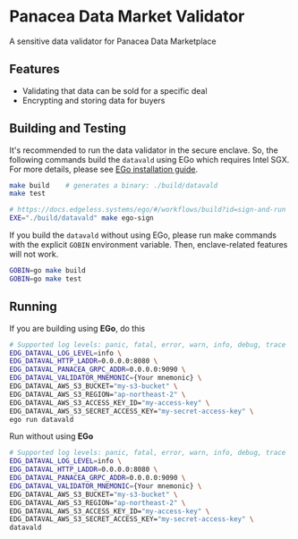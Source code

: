 # Panacea Data Market Validator

A sensitive data validator for Panacea Data Marketplace

## Features

- Validating that data can be sold for a specific deal
- Encrypting and storing data for buyers

## Building and Testing

It's recommended to run the data validator in the secure enclave.
So, the following commands build the `datavald` using EGo which requires Intel SGX. For more details, please see [EGo installation guide](https://docs.edgeless.systems/ego/#/getting-started/install).
```bash
make build    # generates a binary: ./build/datavald
make test

# https://docs.edgeless.systems/ego/#/workflows/build?id=sign-and-run
EXE="./build/datavald" make ego-sign  
```

If you build the `datavald` without using EGo, please run make commands with the explicit `GOBIN` environment variable.
Then, enclave-related features will not work.
```bash
GOBIN=go make build
GOBIN=go make test
```

## Running
If you are building using **EGo**, do this
```bash
# Supported log levels: panic, fatal, error, warn, info, debug, trace
EDG_DATAVAL_LOG_LEVEL=info \
EDG_DATAVAL_HTTP_LADDR=0.0.0.0:8080 \
EDG_DATAVAL_PANACEA_GRPC_ADDR=0.0.0.0:9090 \
EDG_DATAVAL_VALIDATOR_MNEMONIC={Your mnemonic} \
EDG_DATAVAL_AWS_S3_BUCKET="my-s3-bucket" \
EDG_DATAVAL_AWS_S3_REGION="ap-northeast-2" \
EDG_DATAVAL_AWS_S3_ACCESS_KEY_ID="my-access-key" \
EDG_DATAVAL_AWS_S3_SECRET_ACCESS_KEY="my-secret-access-key" \
ego run datavald
```
Run without using **EGo**
```bash
# Supported log levels: panic, fatal, error, warn, info, debug, trace
EDG_DATAVAL_LOG_LEVEL=info \
EDG_DATAVAL_HTTP_LADDR=0.0.0.0:8080 \
EDG_DATAVAL_PANACEA_GRPC_ADDR=0.0.0.0:9090 \
EDG_DATAVAL_VALIDATOR_MNEMONIC={Your mnemonic} \
EDG_DATAVAL_AWS_S3_BUCKET="my-s3-bucket" \
EDG_DATAVAL_AWS_S3_REGION="ap-northeast-2" \
EDG_DATAVAL_AWS_S3_ACCESS_KEY_ID="my-access-key" \
EDG_DATAVAL_AWS_S3_SECRET_ACCESS_KEY="my-secret-access-key" \
datavald
```
